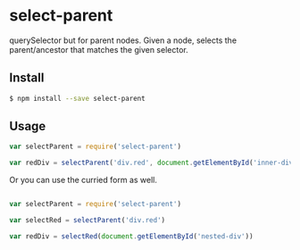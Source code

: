 select-parent
=============

querySelector but for parent nodes. Given a node, selects the parent/ancestor that matches the given selector.

## Install

```sh
$ npm install --save select-parent
```

## Usage

```js
var selectParent = require('select-parent')

var redDiv = selectParent('div.red', document.getElementById('inner-div'))

```

Or you can use the curried form as well.
```js

var selectParent = require('select-parent')

var selectRed = selectParent('div.red')

var redDiv = selectRed(document.getElementById('nested-div'))
```
